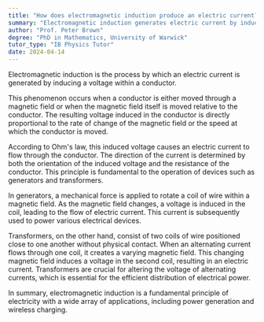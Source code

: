 ```yaml
---
title: "How does electromagnetic induction produce an electric current?"
summary: "Electromagnetic induction generates electric current by inducing voltage in a conductor, enabling the conversion of magnetic energy into electrical energy."
author: "Prof. Peter Brown"
degree: "PhD in Mathematics, University of Warwick"
tutor_type: "IB Physics Tutor"
date: 2024-04-14
---
```


Electromagnetic induction is the process by which an electric current is generated by inducing a voltage within a conductor.

This phenomenon occurs when a conductor is either moved through a magnetic field or when the magnetic field itself is moved relative to the conductor. The resulting voltage induced in the conductor is directly proportional to the rate of change of the magnetic field or the speed at which the conductor is moved.

According to Ohm's law, this induced voltage causes an electric current to flow through the conductor. The direction of the current is determined by both the orientation of the induced voltage and the resistance of the conductor. This principle is fundamental to the operation of devices such as generators and transformers.

In generators, a mechanical force is applied to rotate a coil of wire within a magnetic field. As the magnetic field changes, a voltage is induced in the coil, leading to the flow of electric current. This current is subsequently used to power various electrical devices.

Transformers, on the other hand, consist of two coils of wire positioned close to one another without physical contact. When an alternating current flows through one coil, it creates a varying magnetic field. This changing magnetic field induces a voltage in the second coil, resulting in an electric current. Transformers are crucial for altering the voltage of alternating currents, which is essential for the efficient distribution of electrical power.

In summary, electromagnetic induction is a fundamental principle of electricity with a wide array of applications, including power generation and wireless charging.
    